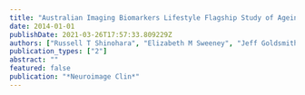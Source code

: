 ```yaml
---
title: "Australian Imaging Biomarkers Lifestyle Flagship Study of Ageing; Alzheimer?s Disease Neuroimaging Initiative. Statistical normalization techniques for magnetic resonance imaging"
date: 2014-01-01
publishDate: 2021-03-26T17:57:33.809229Z
authors: ["Russell T Shinohara", "Elizabeth M Sweeney", "Jeff Goldsmith", "Navid Shiee", "Farrah J Mateen", "Peter A Calabresi", "Samson Jarso", "Dzung L Pham", "Daniel S Reich", "Ciprian M Crainiceanu"]
publication_types: ["2"]
abstract: ""
featured: false
publication: "*Neuroimage Clin*"
---
```


